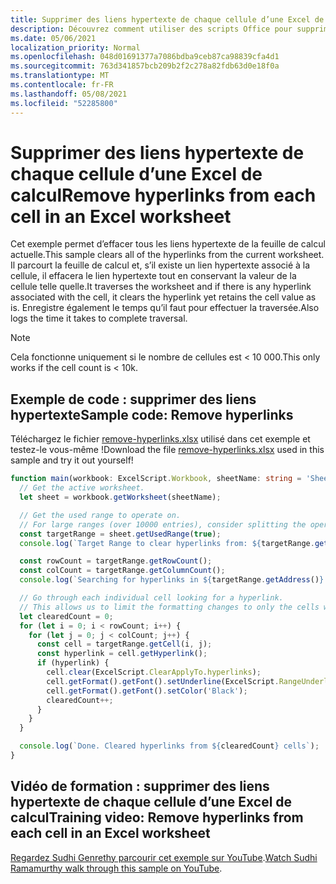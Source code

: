 ```yaml
---
title: Supprimer des liens hypertexte de chaque cellule d’une Excel de calcul
description: Découvrez comment utiliser des scripts Office pour supprimer des liens hypertexte de chaque cellule d’une Excel de calcul.
ms.date: 05/06/2021
localization_priority: Normal
ms.openlocfilehash: 048d01691377a7086bdba9ceb87ca98839cfa4d1
ms.sourcegitcommit: 763d341857bcb209b2f2c278a82fdb63d0e18f0a
ms.translationtype: MT
ms.contentlocale: fr-FR
ms.lasthandoff: 05/08/2021
ms.locfileid: "52285800"
---
```

# <a name="remove-hyperlinks-from-each-cell-in-an-excel-worksheet"></a><span data-ttu-id="0a94a-103">Supprimer des liens hypertexte de chaque cellule d’une Excel de calcul</span><span class="sxs-lookup"><span data-stu-id="0a94a-103">Remove hyperlinks from each cell in an Excel worksheet</span></span>

 <span data-ttu-id="0a94a-104">Cet exemple permet d’effacer tous les liens hypertexte de la feuille de calcul actuelle.</span><span class="sxs-lookup"><span data-stu-id="0a94a-104">This sample clears all of the hyperlinks from the current worksheet.</span></span> <span data-ttu-id="0a94a-105">Il parcourt la feuille de calcul et, s’il existe un lien hypertexte associé à la cellule, il effacera le lien hypertexte tout en conservant la valeur de la cellule telle quelle.</span><span class="sxs-lookup"><span data-stu-id="0a94a-105">It traverses the worksheet and if there is any hyperlink associated with the cell, it clears the hyperlink yet retains the cell value as is.</span></span> <span data-ttu-id="0a94a-106">Enregistre également le temps qu’il faut pour effectuer la traversée.</span><span class="sxs-lookup"><span data-stu-id="0a94a-106">Also logs the time it takes to complete traversal.</span></span>

> [!NOTE]
> <span data-ttu-id="0a94a-107">Cela fonctionne uniquement si le nombre de cellules est < 10 000.</span><span class="sxs-lookup"><span data-stu-id="0a94a-107">This only works if the cell count is < 10k.</span></span>

## <a name="sample-code-remove-hyperlinks"></a><span data-ttu-id="0a94a-108">Exemple de code : supprimer des liens hypertexte</span><span class="sxs-lookup"><span data-stu-id="0a94a-108">Sample code: Remove hyperlinks</span></span>

<span data-ttu-id="0a94a-109">Téléchargez le fichier <a href="remove-hyperlinks.xlsx">remove-hyperlinks.xlsx</a> utilisé dans cet exemple et testez-le vous-même !</span><span class="sxs-lookup"><span data-stu-id="0a94a-109">Download the file <a href="remove-hyperlinks.xlsx">remove-hyperlinks.xlsx</a> used in this sample and try it out yourself!</span></span>

```TypeScript
function main(workbook: ExcelScript.Workbook, sheetName: string = 'Sheet1') {
  // Get the active worksheet. 
  let sheet = workbook.getWorksheet(sheetName);

  // Get the used range to operate on.
  // For large ranges (over 10000 entries), consider splitting the operation into batches for performance.
  const targetRange = sheet.getUsedRange(true);
  console.log(`Target Range to clear hyperlinks from: ${targetRange.getAddress()}`);

  const rowCount = targetRange.getRowCount();
  const colCount = targetRange.getColumnCount();
  console.log(`Searching for hyperlinks in ${targetRange.getAddress()} which contains ${(rowCount * colCount)} cells`);

  // Go through each individual cell looking for a hyperlink. 
  // This allows us to limit the formatting changes to only the cells with hyperlink formatting.
  let clearedCount = 0;
  for (let i = 0; i < rowCount; i++) {
    for (let j = 0; j < colCount; j++) {
      const cell = targetRange.getCell(i, j);
      const hyperlink = cell.getHyperlink();
      if (hyperlink) {
        cell.clear(ExcelScript.ClearApplyTo.hyperlinks);
        cell.getFormat().getFont().setUnderline(ExcelScript.RangeUnderlineStyle.none);
        cell.getFormat().getFont().setColor('Black');
        clearedCount++;
      }
    }
  }

  console.log(`Done. Cleared hyperlinks from ${clearedCount} cells`);
}
```

## <a name="training-video-remove-hyperlinks-from-each-cell-in-an-excel-worksheet"></a><span data-ttu-id="0a94a-110">Vidéo de formation : supprimer des liens hypertexte de chaque cellule d’une Excel de calcul</span><span class="sxs-lookup"><span data-stu-id="0a94a-110">Training video: Remove hyperlinks from each cell in an Excel worksheet</span></span>

<span data-ttu-id="0a94a-111">[Regardez Sudhi Genrethy parcourir cet exemple sur YouTube](https://youtu.be/v20fdinxpHU).</span><span class="sxs-lookup"><span data-stu-id="0a94a-111">[Watch Sudhi Ramamurthy walk through this sample on YouTube](https://youtu.be/v20fdinxpHU).</span></span>
